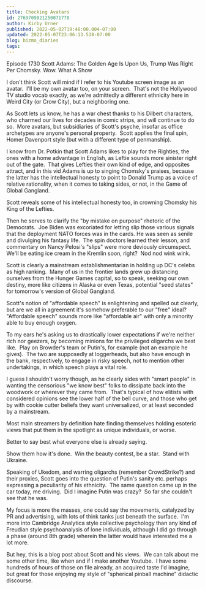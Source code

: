 ```yaml
---
title: Checking Avatars
id: 2769709021250071778
author: Kirby Urner
published: 2022-05-02T19:48:00.004-07:00
updated: 2022-05-07T23:06:13.538-07:00
blog: bizmo_diaries
tags: 
---
```


Episode 1730 Scott Adams: The Golden Age Is Upon Us, Trump Was Right Per Chomsky. Wow. What A Show

I don't think Scott will mind if I refer to his Youtube screen image as an avatar.  I'll be my own avatar too, on your screen.  That's not the Hollywood TV studio vocab exactly, as we're admittedly a different ethnicity here in Weird City (or Crow City), but a neighboring one.

As Scott lets us know, he has a war chest thanks to his Dilbert characters, who charmed our lives for decades in comic strips, and will continue to do so.  More avatars, but subsidiaries of Scott's psyche, insofar as office archetypes are anyone's personal property.  Scott applies the final spin, Homer Davenport style (but with a different type of penmanship).

I know from Dr. Potkin that Scott Adams likes to play for the Righties, the ones with a home advantage in English, as Leftie sounds more sinister right out of the gate.  That gives Lefties their own kind of edge, and opposites attract, and in this vid Adams is up to singing Chomsky's praises, because the latter has the intellectual honesty to point to Donald Trump as a voice of relative rationality, when it comes to taking sides, or not, in the Game of Global Gangland.  

Scott reveals some of his intellectual honesty too, in crowning Chomsky his King of the Lefties.

Then he serves to clarify the "by mistake on purpose" rhetoric of the Democrats.  Joe Biden was excoriated for letting slip those various signals that the deployment NATO forces was in the cards. He was seen as senile and divulging his fantasy life.  The spin doctors learned their lesson, and commentary on Nancy Pelosi's "slips" were more deviously circumspect.  We'll be eating ice cream in the Kremlin soon, right?  Nod nod wink wink.

Scott is clearly a mainstream establishmentarian in holding up DC's celebs as high ranking.  Many of us in the frontier lands grew up distancing ourselves from the Hunger Games capital, so to speak, seeking our own destiny, more like citizens in Alaska or even Texas, potential "seed states" for tomorrow's version of Global Gangland.

Scott's notion of "affordable speech" is enlightening and spelled out clearly, but are we all in agreement it's somehow preferable to our "free" ideal?  "Affordable speech" sounds more like "affordable air" with only a minority able to buy enough oxygen.

To my ears he's asking us to drastically lower expectations if we're neither rich nor geezers, by becoming minions for the privileged oligarchs we best like.  Play on Browder's team or Putin's, for example (not an example he gives).  The two are supposedly at loggerheads, but also have enough in the bank, respectively, to engage in risky speech, not to mention other undertakings, in which speech plays a vital role.

I guess I shouldn't worry though, as he clearly sides with "smart people" in wanting the censorious "we know best" folks to dissipate back into the woodwork or wherever they came from.  That's typical of how elitists with considered opinions see the lower half of the bell curve, and those who get by with cookie cutter beliefs they want universalized, or at least seconded by a mainstream.  

Most main streamers by definition hate finding themselves holding esoteric views that put them in the spotlight as unique individuals, or worse.  

Better to say best what everyone else is already saying.  

Show them how it's done.  Win the beauty contest, be a star.  Stand with Ukraine.

Speaking of Ukedom, and warring oligarchs (remember CrowdStrike?) and their proxies, Scott goes into the question of Putin's sanity etc. perhaps expressing a peculiarity of his ethnicity.  The same question came up in the car today, me driving.  Did I imagine Putin was crazy?  So far she couldn't see that he was.  

My focus is more the masses, one could say the movements, catalyzed by PR and advertising, with lots of think tanks just beneath the surface.  I'm more into Cambridge Analytica style collective psychology than any kind of Freudian style psychoanalysis of lone individuals, although I did go through a phase (around 8th grade) wherein the latter would have interested me a lot more.

But hey, this is a blog post about Scott and his views.  We can talk about me some other time, like when and if I make another Youtube.  I have some hundreds of hours of those on file already, an acquired taste I'd imagine, but great for those enjoying my style of "spherical pinball machine" didactic discourse.